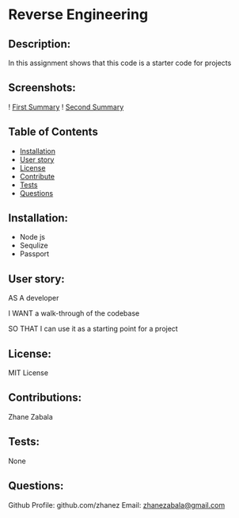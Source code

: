 # Reverse Engineering 

## Description:
In this assignment shows that this code is a starter code for projects

## Screenshots:

! [First Summary](/One.png)
! [Second Summary](/One.png)
## Table of Contents 
   
* [Installation](#installation)
* [User story](#userstory)
* [License](#license)
* [Contribute](#contribute)
* [Tests](#tests)
* [Questions](#questions)


## Installation:

* Node js
* Sequlize
* Passport


## User story: 
AS A developer

I WANT a walk-through of the codebase

SO THAT I can use it as a starting point for a project


## License:

MIT License


## Contributions:
Zhane Zabala

## Tests:
None

## Questions:
   Github Profile: github.com/zhanez
   Email: zhanezabala@gmail.com
   
  
